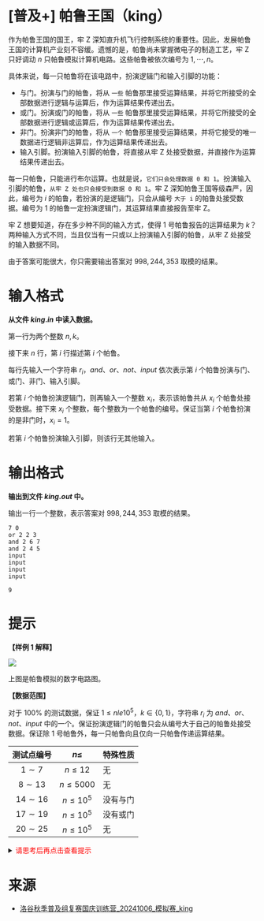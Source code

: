 # [普及+] 帕鲁王国（king）

作为帕鲁王国的国王，牢 Z 深知直升机飞行控制系统的重要性。因此，发展帕鲁王国的计算机产业刻不容缓。遗憾的是，帕鲁尚未掌握微电子的制造工艺，牢 Z 只好调动 $n$ 只帕鲁模拟计算机电路。这些帕鲁被依次编号为 $1, \cdots, n$。

具体来说，每一只帕鲁将在该电路中，扮演逻辑门和输入引脚的功能：
* 与门。扮演与门的帕鲁，将从 `一些` 帕鲁那里接受运算结果，并将它所接受的全部数据进行逻辑与运算后，作为运算结果传递出去。
* 或门。扮演或门的帕鲁，将从 `一些` 帕鲁那里接受运算结果，并将它所接受的全部数据进行逻辑或运算后，作为运算结果传递出去。
* 非门。扮演非门的帕鲁，将从 `一个` 帕鲁那里接受运算结果，并将它接受的唯一数据进行逻辑非运算后，作为运算结果传递出去。
* 输入引脚。扮演输入引脚的帕鲁，将直接从牢 Z 处接受数据，并直接作为运算结果传递出去。

每一只帕鲁，只能进行布尔运算。也就是说，`它们只会处理数据 0 和 1`。扮演输入引脚的帕鲁，`从牢 Z 处也只会接受到数据 0 和 1`。牢 Z 深知帕鲁王国等级森严，因此，编号为 $i$ 的帕鲁，若扮演的是逻辑门，只会从编号 `大于 i` 的帕鲁处接受数据。编号为 $1$ 的帕鲁一定扮演逻辑门，其运算结果直接报告至牢 Z。

牢 Z 想要知道，存在多少种不同的输入方式，使得 1 号帕鲁报告的运算结果为 $k$？两种输入方式不同，当且仅当有一只或以上扮演输入引脚的帕鲁，从牢 Z 处接受的输入数据不同。

由于答案可能很大，你只需要输出答案对 $998, 244, 353$ 取模的结果。

# 输入格式
**从文件 $king .in$ 中读入数据。**

第一行为两个整数 $n, k$。

接下来 $n$ 行，第 $i$ 行描述第 $i$ 个帕鲁。

每行先输入一个字符串 $r_i，and、or、not、input$ 依次表示第 $i$ 个帕鲁扮演与门、或门、非门、输入引脚。

若第 $i$ 个帕鲁扮演逻辑门，则再输入一个整数 $x_i$，表示该帕鲁共从 $x_i$ 个帕鲁处接受数据。接下来 $x_i$ 个整数，每个整数为一个帕鲁的编号。保证当第 $i$ 个帕鲁扮演的是非门时，$x_i = 1$。

若第 $i$ 个帕鲁扮演输入引脚，则该行无其他输入。

# 输出格式

**输出到文件 $king.out$ 中。**

输出一行一个整数，表示答案对 $998, 244, 353$ 取模的结果。


```input1
7 0
or 2 2 3
and 2 6 7
and 2 4 5
input
input
input
input
```

```output1
9
```

# 提示

**【样例 1 解释】**

![](file://exp1.png)

上图是帕鲁模拟的数字电路图。

**【数据范围】**

对于 $100\%$ 的测试数据，保证 $1 \le n le 10^5，k \in \{0, 1\}$，字符串 $r_i$ 为 $and、or、not、input$ 中的一个。保证扮演逻辑门的帕鲁只会从编号大于自己的帕鲁处接受数据。保证除 1 号帕鲁外，每一只帕鲁向且仅向一只帕鲁传递运算结果。

|测试点编号|$n\le$|特殊性质|
|:---:|:---:|:----|
|$1\sim7$|$n \leq 12$|无|
|$8\sim13$|$n \leq 5000$|无|
|$14\sim16$|$n \leq 10^5$|没有与门|
|$17\sim19$|$n \leq 10^5$|没有或门|
|$20\sim25$|$n \leq 10^5$|无|

<details>
<summary><font color="#FF0000">请思考后再点击查看提示</font></summary>

</details>

# 来源
* [洛谷秋季普及组复赛国庆训练营_20241006_模拟赛_king](https://www.luogu.com.cn/team/88028#problem)